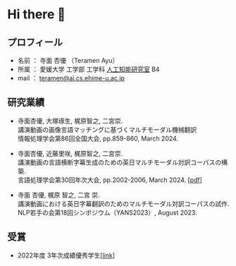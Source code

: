 # Hi there 👋

<!--
**ayuteramen/ayuteramen** is a ✨ _special_ ✨ repository because its `README.md` (this file) appears on your GitHub profile.

Here are some ideas to get you started:

- 🔭 I’m currently working on ...
- 🌱 I’m currently learning ...
- 👯 I’m looking to collaborate on ...
- 🤔 I’m looking for help with ...
- 💬 Ask me about ...
- 📫 How to reach me: ...
- 😄 Pronouns: ...
- ⚡ Fun fact: ...
-->



## プロフィール
- 名前 ： 寺面 杏優 （Teramen Ayu）
- 所属 ： 愛媛大学 工学部 工学科 [人工知能研究室](https://sites.google.com/view/ehime-nlp/) B4
- mail ： teramen@ai.cs.ehime-u.ac.jp


## 研究業績
- 寺面杏優, 大塚琢生, 梶原智之, 二宮崇.  
講演動画の画像言語マッチングに基づくマルチモーダル機械翻訳  
情報処理学会第86回全国大会, pp.859-860, March 2024.

- 寺面杏優, 近藤里咲, 梶原智之, 二宮崇.  
講演動画の言語横断字幕生成のための英日マルチモーダル対訳コーパスの構築.  
言語処理学会第30回年次大会, pp.2002-2006, March 2024. [[pdf](https://www.anlp.jp/proceedings/annual_meeting/2024/pdf_dir/P7-11.pdf)]

- 寺面 杏優, 梶原 智之, 二宮 崇.<br>
講演動画における英日字幕翻訳のためのマルチモーダル対訳コーパスの試作.<br>
NLP若手の会第18回シンポジウム（YANS2023）, August 2023. <!-- \[[PDF](URL)\] -->

## 受賞
- 2022年度 3年次成績優秀学生[[link](https://www.cs.ehime-u.ac.jp/%E5%9C%A8%E5%AD%A6%E7%94%9F%E3%81%AE%E6%96%B9/%E5%84%AA%E7%A7%80%E5%AD%A6%E7%94%9F%E8%A1%A8%E5%BD%B0%E5%88%B6%E5%BA%A6/)]


